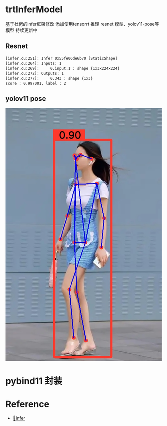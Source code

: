 # trtInferModel
基于杜佬的infer框架修改
添加使用tensorrt 推理 resnet 模型、yolov11-pose等模型
持续更新中

## Resnet
```
[infer.cu:251]: Infer 0x55fe06de6b70 [StaticShape]
[infer.cu:264]: Inputs: 1
[infer.cu:269]: 	0.input.1 : shape {1x3x224x224}
[infer.cu:272]: Outputs: 1
[infer.cu:277]: 	0.343 : shape {1x3}
score : 0.997001, label : 2
```

## yolov11 pose
![](./workspace/result/Yolov11-pose-result.jpg)


# pybind11 封装


# Reference
- [🌻infer](https://github.com/shouxieai/infer)
